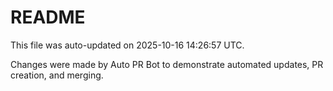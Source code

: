 # README

This file was auto-updated on 2025-10-16 14:26:57 UTC.

Changes were made by Auto PR Bot to demonstrate automated updates, PR creation, and merging.
